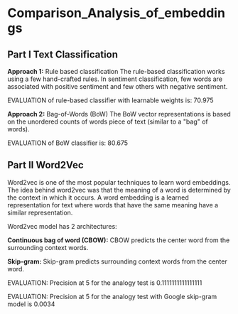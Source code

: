 # Comparison_Analysis_of_embeddings

## Part I Text Classification
**Approach 1:** Rule based classification
The rule-based classification works using a few hand-crafted rules. In sentiment classification, few words are associated with positive sentiment and few others with negative sentiment. 

EVALUATION of rule-based classifier with learnable weights is: 70.975

**Approach 2:** Bag-of-Words (BoW)
The BoW vector representations is based on the unordered counts of words piece of text (similar to a "bag" of words).

EVALUATION of BoW classifier is: 80.675

## Part II Word2Vec
Word2vec is one of the most popular techniques to learn word embeddings. The idea behind word2vec was that the meaning of a word is determined by the context in which it occurs. A word embedding is a learned representation for text where words that have the same meaning have a similar representation.

Word2vec model has 2 architectures:

**Continuous bag of word (CBOW):**
CBOW predicts the center word from the surrounding context words.

**Skip-gram:**
Skip-gram predicts surrounding context words from the center word.

EVALUATION: Precision at 5 for the analogy test is 0.1111111111111111

EVALUATION: Precision at 5 for the analogy test with Google skip-gram model is 0.0034
